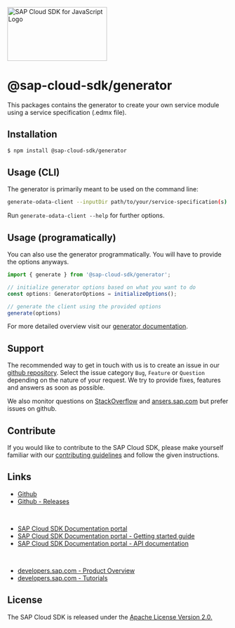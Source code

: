 <!-- sap-cloud-sdk-logo -->
<!-- This block is inserted by scripts/replace-common-readme.ts and not oclif like the commands block. Do not adjust it manually. -->
<a href="https://sap.com/s4sdk"><img src="https://help.sap.com/doc/2324e9c3b28748a4ae2ad08166d77675/1.0/en-US/logo-with-js.svg" alt="SAP Cloud SDK for JavaScript Logo" height="122.92" width="226.773"/></a>
<!-- sap-cloud-sdk-logo-stop -->

# @sap-cloud-sdk/generator

This packages contains the generator to create your own service module using a service specification (.edmx file).

## Installation

```sh
$ npm install @sap-cloud-sdk/generator
```

## Usage (CLI)

The generator is primarily meant to be used on the command line:

```sh
generate-odata-client --inputDir path/to/your/service-specification(s) --outputDir path/where/the/modules/are/stored
```

Run `generate-odata-client --help` for further options.

## Usage (programatically)
You can also use the generator programmatically. You will have to provide the options anyways.

```ts
import { generate } from '@sap-cloud-sdk/generator';

// initialize generator options based on what you want to do
const options: GeneratorOptions = initializeOptions();

// generate the client using the provided options
generate(options)
```

For more detailed overview visit our [generator documentation](https://sap.github.io/cloud-sdk/docs/js/features/odata/generate-odata-client).

<!-- sap-cloud-sdk-common-readme -->
<!-- This block is inserted by scripts/replace-common-readme.ts and not oclif like the commands block. Do not adjust it manually. -->
## Support

The recommended way to get in touch with us is to create an issue in our [github repository](https://github.com/SAP/cloud-sdk-js/issues).
Select the issue category `Bug`, `Feature` or `Question` depending on the nature of your request.
We try to provide fixes, features and answers as soon as possible.

We also monitor questions on [StackOverflow](https://stackoverflow.com/questions/tagged/sap-cloud-sdk?tab=Newest) and [ansers.sap.com](https://answers.sap.com/tags/73555000100800000895) but prefer issues on github.

## Contribute

If you would like to contribute to the SAP Cloud SDK, please make yourself familiar with our [contributing guidelines](https://github.com/SAP/cloud-sdk-js/blob/main/CONTRIBUTING.md) and follow the given instructions.

## Links

- [Github](https://github.com/SAP/cloud-sdk-js)
- [Github - Releases](https://github.com/SAP/cloud-sdk-js/releases)

<br>

- [SAP Cloud SDK Documentation portal](https://sap.github.io/cloud-sdk/)
- [SAP Cloud SDK Documentation portal - Getting started guide](https://sap.github.io/cloud-sdk/docs/js/getting-started)
- [SAP Cloud SDK Documentation portal - API documentation](https://sap.github.io/cloud-sdk/docs/js/api-reference-js-ts)

<br>

- [developers.sap.com - Product Overview](https://developers.sap.com/topics/cloud-sdk.html)
- [developers.sap.com - Tutorials](https://developers.sap.com/tutorial-navigator.html?tag=products:technology-platform/sap-cloud-sdk/sap-cloud-sdk&tag=topic:javascript)

## License

The SAP Cloud SDK is released under the [Apache License Version 2.0.](http://www.apache.org/licenses/)
<!-- sap-cloud-sdk-common-readme-stop -->

